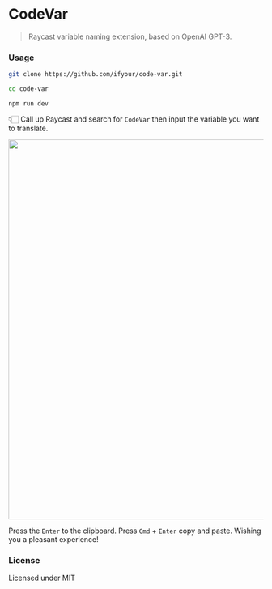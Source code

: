 # CodeVar

> Raycast variable naming extension, based on OpenAI GPT-3.

### Usage

```bash
git clone https://github.com/ifyour/code-var.git

cd code-var

npm run dev
```

👇🏻 Call up Raycast and search for `CodeVar` then input the variable you want to translate.

<img src="https://user-images.githubusercontent.com/15377484/226114870-ba00abf7-23d1-4e42-b703-396841427c2f.png" width="750px" />

Press the `Enter` to the clipboard. Press `Cmd` + `Enter` copy and paste. Wishing you a pleasant experience!

### License

Licensed under MIT
